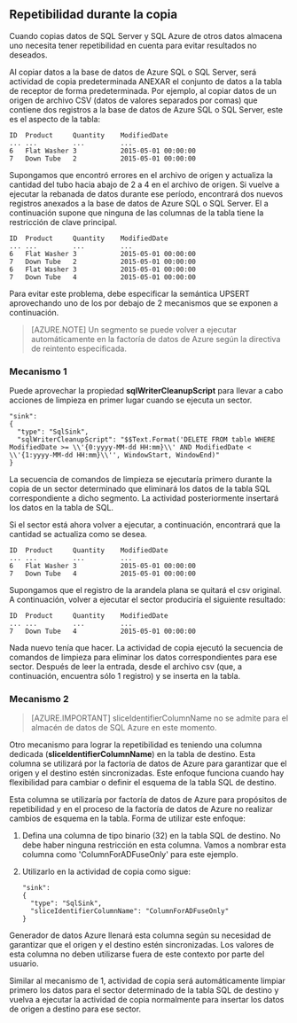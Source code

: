 ## <a name="repeatability-during-copy"></a>Repetibilidad durante la copia

Cuando copias datos de SQL Server y SQL Azure de otros datos almacena uno necesita tener repetibilidad en cuenta para evitar resultados no deseados. 

Al copiar datos a la base de datos de Azure SQL o SQL Server, será actividad de copia predeterminada ANEXAR el conjunto de datos a la tabla de receptor de forma predeterminada. Por ejemplo, al copiar datos de un origen de archivo CSV (datos de valores separados por comas) que contiene dos registros a la base de datos de Azure SQL o SQL Server, este es el aspecto de la tabla:
    
    ID  Product     Quantity    ModifiedDate
    ... ...         ...         ...
    6   Flat Washer 3           2015-05-01 00:00:00
    7   Down Tube   2           2015-05-01 00:00:00

Supongamos que encontró errores en el archivo de origen y actualiza la cantidad del tubo hacia abajo de 2 a 4 en el archivo de origen. Si vuelve a ejecutar la rebanada de datos durante ese período, encontrará dos nuevos registros anexados a la base de datos de Azure SQL o SQL Server. El a continuación supone que ninguna de las columnas de la tabla tiene la restricción de clave principal.
    
    ID  Product     Quantity    ModifiedDate
    ... ...         ...         ...
    6   Flat Washer 3           2015-05-01 00:00:00
    7   Down Tube   2           2015-05-01 00:00:00
    6   Flat Washer 3           2015-05-01 00:00:00
    7   Down Tube   4           2015-05-01 00:00:00

Para evitar este problema, debe especificar la semántica UPSERT aprovechando uno de los por debajo de 2 mecanismos que se exponen a continuación.

> [AZURE.NOTE] Un segmento se puede volver a ejecutar automáticamente en la factoría de datos de Azure según la directiva de reintento especificada.

### <a name="mechanism-1"></a>Mecanismo 1

Puede aprovechar la propiedad **sqlWriterCleanupScript** para llevar a cabo acciones de limpieza en primer lugar cuando se ejecuta un sector. 

    "sink":  
    { 
      "type": "SqlSink", 
      "sqlWriterCleanupScript": "$$Text.Format('DELETE FROM table WHERE ModifiedDate >= \\'{0:yyyy-MM-dd HH:mm}\\' AND ModifiedDate < \\'{1:yyyy-MM-dd HH:mm}\\'', WindowStart, WindowEnd)"
    }

La secuencia de comandos de limpieza se ejecutaría primero durante la copia de un sector determinado que eliminará los datos de la tabla SQL correspondiente a dicho segmento. La actividad posteriormente insertará los datos en la tabla de SQL. 

Si el sector está ahora volver a ejecutar, a continuación, encontrará que la cantidad se actualiza como se desea.
    
    ID  Product     Quantity    ModifiedDate
    ... ...         ...         ...
    6   Flat Washer 3           2015-05-01 00:00:00
    7   Down Tube   4           2015-05-01 00:00:00

Supongamos que el registro de la arandela plana se quitará el csv original. A continuación, volver a ejecutar el sector produciría el siguiente resultado: 
    
    ID  Product     Quantity    ModifiedDate
    ... ...         ...         ...
    7   Down Tube   4           2015-05-01 00:00:00

Nada nuevo tenía que hacer. La actividad de copia ejecutó la secuencia de comandos de limpieza para eliminar los datos correspondientes para ese sector. Después de leer la entrada, desde el archivo csv (que, a continuación, encuentra sólo 1 registro) y se inserta en la tabla. 

### <a name="mechanism-2"></a>Mecanismo 2
> [AZURE.IMPORTANT] sliceIdentifierColumnName no se admite para el almacén de datos de SQL Azure en este momento. 

Otro mecanismo para lograr la repetibilidad es teniendo una columna dedicada (**sliceIdentifierColumnName**) en la tabla de destino. Esta columna se utilizará por la factoría de datos de Azure para garantizar que el origen y el destino estén sincronizadas. Este enfoque funciona cuando hay flexibilidad para cambiar o definir el esquema de la tabla SQL de destino. 

Esta columna se utilizaría por factoría de datos de Azure para propósitos de repetibilidad y en el proceso de la factoría de datos de Azure no realizar cambios de esquema en la tabla. Forma de utilizar este enfoque:

1.  Defina una columna de tipo binario (32) en la tabla SQL de destino. No debe haber ninguna restricción en esta columna. Vamos a nombrar esta columna como 'ColumnForADFuseOnly' para este ejemplo.
2.  Utilizarlo en la actividad de copia como sigue:

        "sink":  
        { 
          "type": "SqlSink", 
          "sliceIdentifierColumnName": "ColumnForADFuseOnly"
        }

Generador de datos Azure llenará esta columna según su necesidad de garantizar que el origen y el destino estén sincronizadas. Los valores de esta columna no deben utilizarse fuera de este contexto por parte del usuario. 

Similar al mecanismo de 1, actividad de copia será automáticamente limpiar primero los datos para el sector determinado de la tabla SQL de destino y vuelva a ejecutar la actividad de copia normalmente para insertar los datos de origen a destino para ese sector. 
